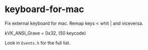 # keyboard-for-mac
Fix external keyboard for mac. Remap keys &lt; whit | and viceversa.

kVK_ANSI_Grave                = 0x32, (50 keycode)

Look in `Events.h` for the full list.
